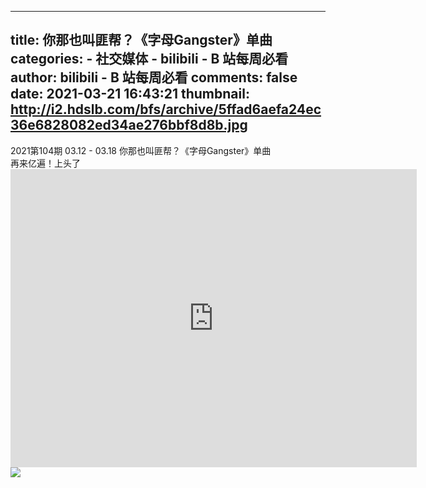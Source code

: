 
---
title: 你那也叫匪帮？《字母Gangster》单曲
categories: 
    - 社交媒体
    - bilibili - B 站每周必看
author: bilibili - B 站每周必看
comments: false
date: 2021-03-21 16:43:21
thumbnail: http://i2.hdslb.com/bfs/archive/5ffad6aefa24ec36e6828082ed34ae276bbf8d8b.jpg
---

<div>   
2021第104期 03.12 - 03.18 你那也叫匪帮？《字母Gangster》单曲<br>再来亿遍！上头了<br><iframe src="https://player.bilibili.com/player.html?aid=374693263&high_quality=1" width="650" height="477" scrolling="no" border="0" frameborder="no" framespacing="0" allowfullscreen="true"></iframe><img src="http://i2.hdslb.com/bfs/archive/5ffad6aefa24ec36e6828082ed34ae276bbf8d8b.jpg" referrerpolicy="no-referrer">  
</div>
            